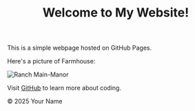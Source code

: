 <!DOCTYPE html>

<html lang="en">

<head>

<meta charset="UTF-8">

<meta name="viewport" content="width=device-width, initial-scale=1.0">

<title>My First GitHub Page</title>

</head>

<body>

<header>

<h1>Welcome to My Website!</h1>

</header>


<main>

<p>This is a simple webpage hosted on GitHub Pages.</p>

<p>Here's a picture of Farmhouse:</p>

<img src="https://www.bing.com/images/search?view=detailV2&ccid=jEyDnxXE&id=9DA23363DF1A4327407F260EB48EC6C507601CAE&thid=OIP.jEyDnxXEUuwtF6HMELFo7gHaE-&mediaurl=https%3a%2f%2fwallpapercave.com%2fwp%2fwp2364662.jpg&cdnurl=https%3a%2f%2fth.bing.com%2fth%2fid%2fR.8c4c839f15c452ec2d17a1cc10b168ee%3frik%3drhxgB8XGjrQOJg%26pid%3dImgRaw%26r%3d0&exph=2563&expw=3819&q=farmhouse&simid=608050186203762137&FORM=IRPRST&ck=C5A6274FC04C1D64922E2ECF6835B037&selectedIndex=13&itb=0" alt="Ranch Main-Manor">


<p>Visit <a href="https://github.com">GitHub</a> to learn more about coding.</p>

</main>


<footer>

<p>&copy; 2025 Your Name</p>

</footer>

</body>

</html>
